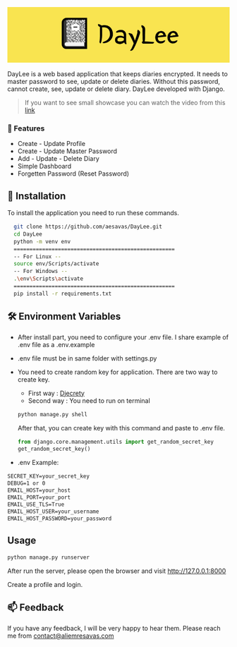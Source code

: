 ![DayLee Showcase](./Resources/DayLee.png)


DayLee is a web based application that keeps diaries encrypted. It needs to master password to see, update or delete diaries. Without this password, cannot create, see, update or delete diary. DayLee developed with Django.

> If you want to see small showcase you can watch the video from this [link](https://youtu.be/UweMoErjtUs)

### 🎯 Features

- Create - Update Profile
- Create - Update Master Password
- Add - Update - Delete Diary
- Simple Dashboard
- Forgetten Password (Reset Password)


## 🚀 Installation

To install the application you need to run these commands.
```bash
  git clone https://github.com/aesavas/DayLee.git
  cd DayLee
  python -m venv env
  ===================================================
  -- For Linux --
  source env/Scripts/activate
  -- For Windows --
  .\env\Scripts\activate
  ===================================================
  pip install -r requirements.txt
```




## 🛠 Environment Variables

- After install part, you need to configure your .env file. I share example of .env file as a .env.example
- .env file must be in same folder with settings.py
- You need to create random key for application. There are two way to create key.
    - First way : [Djecrety](https://djecrety.ir/)
    - Second way : You need to run on terminal
    ```bash
    python manage.py shell
    ```
    After that, you can create key with this command and paste to .env file.
    ```python
    from django.core.management.utils import get_random_secret_key
    get_random_secret_key()
    ```

- .env Example:
```
SECRET_KEY=your_secret_key
DEBUG=1 or 0
EMAIL_HOST=your_host
EMAIL_PORT=your_port
EMAIL_USE_TLS=True
EMAIL_HOST_USER=your_username
EMAIL_HOST_PASSWORD=your_password
```

## Usage

```bash
python manage.py runserver
```

After run the server, please open the browser and visit http://127.0.0.1:8000

Create a profile and login.

## 📫 Feedback

If you have any feedback, I will be very happy to hear them. Please reach me from contact@aliemresavas.com

